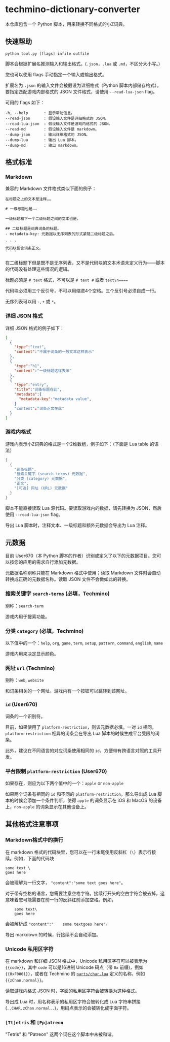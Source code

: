 # techmino-dictionary-converter

本仓库包含一个 Python 脚本，用来转换不同格式的小Z词典。

## 快速帮助

```
python tool.py [flags] infile outfile
```

脚本会根据扩展名推测输入和输出格式。(`.json`，`.lua` 或 `.md`，不区分大小写。)

您也可以使用 flags 手动指定一个输入或输出格式。

扩展名为 `.json` 的输入文件会被假设为详细格式（Python 脚本内部储存格式）。要指定匹配游戏内部格式的 JSON 文件格式，请使用 `--read-lua-json` flag。

可用的 flags 如下：

```
-h, --help       : 显示帮助信息。
--read-json      : 假设输入文件是详细格式的 JSON。
--read-lua-json  : 假设输入文件是游戏内格式的 JSON。
--read-md        : 假设输入文件是 markdown。
--dump-json      : 输出详细格式的 JSON。
--dump-lua       : 输出 Lua 脚本。
--dump-md        : 输出 markdown。
```

## 格式标准

### Markdown

兼容的 Markdown 文件格式类似下面的例子：

```
在标题之上的文本是注释……

# 一级标题也是……

一级标题和下一个二级标题之间的文本也是。

## 二级标题是词典词条的标题。
- metadata-key: 元数据以无序列表的形式紧随二级标题之后。

` ` `
代码块包含词条正文。
` ` `
```

在二级标题下但是既不是无序列表，又不是代码块的文本术语未定义行为——脚本的代码没有处理这些情况的逻辑。

标题必须是 `# text` 格式，不可以是 `# text #` 或者 `text\n====`

代码块必须用三个反引号，不可以用缩进4个空格。三个反引号必须自成一行。

无序列表可以用 `-`, `+` 或 `*`。

### 详细 JSON 格式

详细 JSON 格式的例子如下：

```json
[
  {
    "type":"text",
    "content":"不属于词条的一般文本这样表示"
  },
  {
    "type":"h1",
    "content":"一级标题这样表示"
  },
  {
    "type":"entry",
    "title":"词条标题在此",
    "metadata":{
      "metadata-key":"metadata value",
    }
    "content":"词条正文在此"
  }
]
```

### 游戏内格式

游戏内表示小Z词典的格式是一个2维数组，例子如下：（下面是 Lua table 的语法）

```lua
{
  {
    "词条标题",
    "搜索关键字 (search-terms) 元数据",
    "分类 (category) 元数据",
    "正文",
    "[可选] 网址 (URL) 元数据"
  }
}
```

脚本不能直接读取 Lua 源代码。要读取游戏内的数据，请先转换为 JSON，然后使用 `--read-lua-json` flag。

导出 Lua 脚本时，注释文本、一级标题和额外元数据会导出为 Lua 注释。

## 元数据

目前 User670（本 Python 脚本的作者）识别或定义了以下的元数据项目。您可以按您的应用的需求自行添加元数据。

元数据名称别称只能在 Markdown 格式中使用；读取 Markdown 文件时会自动转换成正确的元数据名称。读取 JSON 文件不会做如此的转换。

### 搜索关键字 `search-terms` (必填，Techmino)

别称：`search-term`

游戏内用于搜索功能。

### 分类 `category` (必填，Techmino)

以下值中的一个：`help`, `org`, `game`, `term`, `setup`, `pattern`, `command`, `english`, `name`

游戏内用来决定显示颜色。

### 网址 `url` (Techmino)

别称：`web`, `website`

和词条相关的一个网址。游戏内有一个按钮可以跳转到该网址。

### `id` (User670)

词条的一个识别符。

目前，如果使用了 `platform-restriction`，则该元数据必填。一对 `id` 相同，`platform-restriction` 相异的词条会在导出 Lua 脚本的时候生成平台受限的词条。

此外，建议在不同语言的对应词条使用相同的 `id`，方便带有跨语言对照的工具开发。

### 平台限制 `platform-restriction` (User670)

如果存在，则应为以下两个值中的一个：`apple` or `non-apple`

如果两个词条有相同的 `id` 和不同的 `platform-restriction`，那么导出成 Lua 脚本的时候会添加一个条件判断，使得 `apple` 的词条显示在 iOS 和 MacOS 的设备上，`non-apple` 的词条显示在其他设备上。

## 其他格式注意事项

### Markdown格式中的换行

在 markdown 格式的代码块里，您可以在一行末尾使用反斜杠（`\`）表示行接续。例如，下面的代码块

```
some text \
goes here
```

会被理解为一行文字， `"content":"some text goes here"`。

对于带有空格的语言，您需要注意空格字符。接续行开头的空白字符会被去掉，这意味着您可能需要在前一行的反斜杠前添加空格。例如，

```
    some text\
    goes here
```

会被解析成 `"content":"    some textgoes here"`。

导出 markdown 的时候，行接续不会自动添加。

### Unicode 私用区字符

在 markdown 和详细 JSON 格式中，Unicode 私用区字符可以被表示为 `{{code}}`，其中 `code` 可以是16进制 Unicode 码点（带 `0x` 前缀)，例如 `{{0xF0001}}`，或者在 Techmino 的 [`parts/char.lua`](https://github.com/26F-Studio/Techmino/blob/main/parts/char.lua) 定义的名称，例如 `{{zChan.normal}}`。

读取游戏内格式 JSON 时，字面的私用区字符会被转换为这种格式。

导出成 Lua 时，用名称表示的私用区字符会被转化成 Lua 字符串拼接 (`..CHAR.zChan.normal..`)，用码点表示的会被转化成字面字符。

### `[Tt]etris` 和 `[Pp]atreon`

"Tetris" 和 "Patreon" 这两个词在这个脚本中未被和谐。
